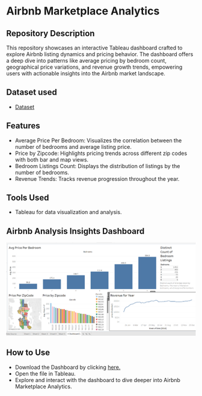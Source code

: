 # Airbnb Marketplace Analytics

## Repository Description
This repository showcases an interactive Tableau dashboard crafted to explore Airbnb listing dynamics and pricing behavior. The dashboard offers a deep dive into patterns like average pricing by bedroom count, geographical price variations, and revenue growth trends, empowering users with actionable insights into the Airbnb market landscape.

## Dataset used
- <a href="">Dataset</a>

## Features
- Average Price Per Bedroom: Visualizes the correlation between the number of bedrooms and average listing price.
- Price by Zipcode: Highlights pricing trends across different zip codes with both bar and map views.
- Bedroom Listings Count: Displays the distribution of listings by the number of bedrooms.
- Revenue Trends: Tracks revenue progression throughout the year.

## Tools Used
- Tableau for data visualization and analysis.

## Airbnb Analysis Insights Dashboard
![image alt](https://github.com/ArunRoshan123/Airbnb-Marketplace-Analytics/blob/06c206bb5b4b9064bd2571bdc6e6d9db14aed79e/Screenshot%202025-02-25%20150629.png)

## How to Use
- Download the Dashboard by clicking <a href="https://github.com/ArunRoshan123/Airbnb-Marketplace-Analytics/blob/06c206bb5b4b9064bd2571bdc6e6d9db14aed79e/AirBnB%20Full%20Project.twb">here.</a>
- Open the file in Tableau.
- Explore and interact with the dashboard to dive deeper into Airbnb Marketplace Analytics.

